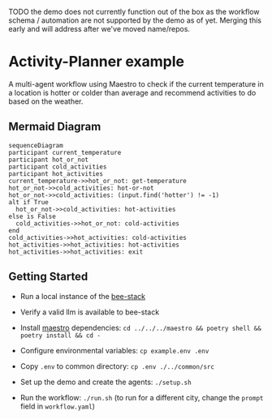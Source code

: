 TODO the demo does not currently function out of the box as the workflow schema / automation are not supported by the demo as of yet.  Merging this early and will address after we've moved name/repos.

# Activity-Planner example

A multi-agent workflow using Maestro to check if the current temperature in a location is hotter or colder than average and recommend activities to do based on the weather.

## Mermaid Diagram

<!-- MERMAID_START -->
```mermaid
sequenceDiagram
participant current_temperature
participant hot_or_not
participant cold_activities
participant hot_activities
current_temperature->>hot_or_not: get-temperature
hot_or_not->>cold_activities: hot-or-not
hot_or_not->>cold_activities: (input.find('hotter') != -1)
alt if True
  hot_or_not->>cold_activities: hot-activities
else is False
  cold_activities->>hot_or_not: cold-activities
end
cold_activities->>hot_activities: cold-activities
hot_activities->>hot_activities: hot-activities
hot_activities->>hot_activities: exit
```
<!-- MERMAID_END -->

## Getting Started

* Run a local instance of the [bee-stack](https://github.com/i-am-bee/bee-stack/blob/main/README.md)

* Verify a valid llm is available to bee-stack

* Install [maestro](https://github.com/i-am-bee/beeai-labs) dependencies: `cd ../../../maestro && poetry shell && poetry install && cd -`

* Configure environmental variables: `cp example.env .env`

* Copy `.env` to common directory: `cp .env ./../common/src`

* Set up the demo and create the agents: `./setup.sh`

* Run the workflow: `./run.sh` (to run for a different city, change the `prompt` field in `workflow.yaml`)
